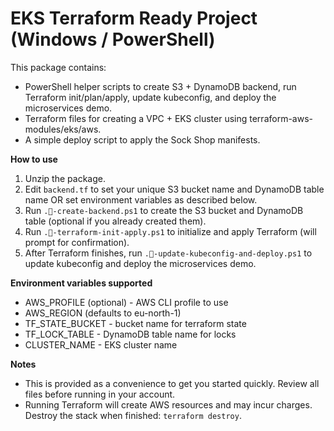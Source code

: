 # EKS Terraform Ready Project (Windows / PowerShell)
This package contains:
- PowerShell helper scripts to create S3 + DynamoDB backend, run Terraform init/plan/apply, update kubeconfig, and deploy the microservices demo.
- Terraform files for creating a VPC + EKS cluster using terraform-aws-modules/eks/aws.
- A simple deploy script to apply the Sock Shop manifests.

**How to use**
1. Unzip the package.
2. Edit `backend.tf` to set your unique S3 bucket name and DynamoDB table name OR set environment variables as described below.
3. Run `.-create-backend.ps1` to create the S3 bucket and DynamoDB table (optional if you already created them).
4. Run `.-terraform-init-apply.ps1` to initialize and apply Terraform (will prompt for confirmation).
5. After Terraform finishes, run `.-update-kubeconfig-and-deploy.ps1` to update kubeconfig and deploy the microservices demo.

**Environment variables supported**
- AWS_PROFILE (optional) - AWS CLI profile to use
- AWS_REGION (defaults to eu-north-1)
- TF_STATE_BUCKET - bucket name for terraform state
- TF_LOCK_TABLE - DynamoDB table name for locks
- CLUSTER_NAME - EKS cluster name

**Notes**
- This is provided as a convenience to get you started quickly. Review all files before running in your account.
- Running Terraform will create AWS resources and may incur charges. Destroy the stack when finished: `terraform destroy`.

